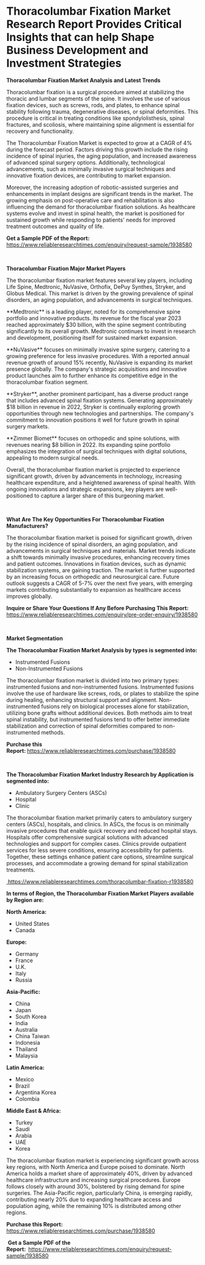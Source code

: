 <p><h1>Thoracolumbar Fixation Market Research Report Provides Critical Insights that can help Shape Business Development and Investment Strategies</h1></p><p><strong>Thoracolumbar Fixation Market Analysis and Latest Trends</strong></p>
<p><p>Thoracolumbar fixation is a surgical procedure aimed at stabilizing the thoracic and lumbar segments of the spine. It involves the use of various fixation devices, such as screws, rods, and plates, to enhance spinal stability following trauma, degenerative diseases, or spinal deformities. This procedure is critical in treating conditions like spondylolisthesis, spinal fractures, and scoliosis, where maintaining spine alignment is essential for recovery and functionality.</p><p>The Thoracolumbar Fixation Market is expected to grow at a CAGR of 4% during the forecast period. Factors driving this growth include the rising incidence of spinal injuries, the aging population, and increased awareness of advanced spinal surgery options. Additionally, technological advancements, such as minimally invasive surgical techniques and innovative fixation devices, are contributing to market expansion. </p><p>Moreover, the increasing adoption of robotic-assisted surgeries and enhancements in implant designs are significant trends in the market. The growing emphasis on post-operative care and rehabilitation is also influencing the demand for thoracolumbar fixation solutions. As healthcare systems evolve and invest in spinal health, the market is positioned for sustained growth while responding to patients' needs for improved treatment outcomes and quality of life.</p></p>
<p><strong>Get a Sample PDF of the Report:&nbsp;</strong> <a href="https://www.reliableresearchtimes.com/enquiry/request-sample/1938580?utm_campaign=3316&utm_medium=2&utm_source=Github&utm_content=ia&utm_term=13042025&utm_id=thoracolumbar-fixation">https://www.reliableresearchtimes.com/enquiry/request-sample/1938580</a></p>
<p>&nbsp;</p>
<p><strong>Thoracolumbar Fixation Major Market Players</strong></p>
<p><p>The thoracolumbar fixation market features several key players, including Life Spine, Medtronic, NuVasive, Orthofix, DePuy Synthes, Stryker, and Globus Medical. This market is driven by the growing prevalence of spinal disorders, an aging population, and advancements in surgical techniques.</p><p>**Medtronic** is a leading player, noted for its comprehensive spine portfolio and innovative products. Its revenue for the fiscal year 2023 reached approximately $30 billion, with the spine segment contributing significantly to its overall growth. Medtronic continues to invest in research and development, positioning itself for sustained market expansion.</p><p>**NuVasive** focuses on minimally invasive spine surgery, catering to a growing preference for less invasive procedures. With a reported annual revenue growth of around 15% recently, NuVasive is expanding its market presence globally. The company's strategic acquisitions and innovative product launches aim to further enhance its competitive edge in the thoracolumbar fixation segment.</p><p>**Stryker**, another prominent participant, has a diverse product range that includes advanced spinal fixation systems. Generating approximately $18 billion in revenue in 2022, Stryker is continually exploring growth opportunities through new technologies and partnerships. The company's commitment to innovation positions it well for future growth in spinal surgery markets.</p><p>**Zimmer Biomet** focuses on orthopedic and spine solutions, with revenues nearing $8 billion in 2022. Its expanding spine portfolio emphasizes the integration of surgical techniques with digital solutions, appealing to modern surgical needs.</p><p>Overall, the thoracolumbar fixation market is projected to experience significant growth, driven by advancements in technology, increasing healthcare expenditure, and a heightened awareness of spinal health. With ongoing innovations and strategic expansions, key players are well-positioned to capture a larger share of this burgeoning market.</p></p>
<p>&nbsp;</p>
<p><strong>What Are The Key Opportunities For Thoracolumbar Fixation Manufacturers?</strong></p>
<p><p>The thoracolumbar fixation market is poised for significant growth, driven by the rising incidence of spinal disorders, an aging population, and advancements in surgical techniques and materials. Market trends indicate a shift towards minimally invasive procedures, enhancing recovery times and patient outcomes. Innovations in fixation devices, such as dynamic stabilization systems, are gaining traction. The market is further supported by an increasing focus on orthopedic and neurosurgical care. Future outlook suggests a CAGR of 5-7% over the next five years, with emerging markets contributing substantially to expansion as healthcare access improves globally.</p></p>
<p><strong>Inquire or Share Your Questions If Any Before Purchasing This Report:</strong> <a href="https://www.reliableresearchtimes.com/enquiry/pre-order-enquiry/1938580?utm_campaign=3316&utm_medium=2&utm_source=Github&utm_content=ia&utm_term=13042025&utm_id=thoracolumbar-fixation">https://www.reliableresearchtimes.com/enquiry/pre-order-enquiry/1938580</a></p>
<p>&nbsp;</p>
<p><strong>Market Segmentation</strong></p>
<p><strong>The Thoracolumbar Fixation Market Analysis by types is segmented into:</strong></p>
<p><ul><li>Instrumented Fusions</li><li>Non-Instrumented Fusions</li></ul></p>
<p><p>The thoracolumbar fixation market is divided into two primary types: instrumented fusions and non-instrumented fusions. Instrumented fusions involve the use of hardware like screws, rods, or plates to stabilize the spine during healing, enhancing structural support and alignment. Non-instrumented fusions rely on biological processes alone for stabilization, utilizing bone grafts without additional devices. Both methods aim to treat spinal instability, but instrumented fusions tend to offer better immediate stabilization and correction of spinal deformities compared to non-instrumented methods.</p></p>
<p><strong>Purchase this Report:&nbsp;</strong><a href="https://www.reliableresearchtimes.com/purchase/1938580?utm_campaign=3316&utm_medium=2&utm_source=Github&utm_content=ia&utm_term=13042025&utm_id=thoracolumbar-fixation">https://www.reliableresearchtimes.com/purchase/1938580</a></p>
<p>&nbsp;</p>
<p><strong>The Thoracolumbar Fixation Market Industry Research by Application is segmented into:</strong></p>
<p><ul><li>Ambulatory Surgery Centers (ASCs)</li><li>Hospital</li><li>Clinic</li></ul></p>
<p><p>The thoracolumbar fixation market primarily caters to ambulatory surgery centers (ASCs), hospitals, and clinics. In ASCs, the focus is on minimally invasive procedures that enable quick recovery and reduced hospital stays. Hospitals offer comprehensive surgical solutions with advanced technologies and support for complex cases. Clinics provide outpatient services for less severe conditions, ensuring accessibility for patients. Together, these settings enhance patient care options, streamline surgical processes, and accommodate a growing demand for spinal stabilization treatments.</p></p>
<p><a href="https://www.reliableresearchtimes.com/thoracolumbar-fixation-r1938580?utm_campaign=3316&utm_medium=2&utm_source=Github&utm_content=ia&utm_term=13042025&utm_id=thoracolumbar-fixation">&nbsp;https://www.reliableresearchtimes.com/thoracolumbar-fixation-r1938580</a></p>
<p><strong>In terms of Region, the Thoracolumbar Fixation Market Players available by Region are:</strong></p>
<p>
    <p> <strong> North America: </strong>
        <ul>
            <li>United States</li>
            <li>Canada</li>
        </ul>
        </p> 
    <p> <strong> Europe: </strong>
        <ul>
            <li>Germany</li>
            <li>France</li>
            <li>U.K.</li>
            <li>Italy</li>
            <li>Russia</li>
        </ul>
        </p> 
    <p> <strong> Asia-Pacific: </strong>
        <ul>
            <li>China</li>
            <li>Japan</li>
            <li>South Korea</li>
            <li>India</li>
            <li>Australia</li>
            <li>China Taiwan</li>
            <li>Indonesia</li>
            <li>Thailand</li>
            <li>Malaysia</li>
        </ul>
        </p> 
    <p> <strong> Latin America: </strong>
        <ul>
            <li>Mexico</li>
            <li>Brazil</li>
            <li>Argentina Korea</li>
            <li>Colombia</li>
        </ul>
        </p> 
    <p> <strong> Middle East & Africa: </strong>
        <ul>
            <li>Turkey</li>
            <li>Saudi</li>
            <li>Arabia</li>
            <li>UAE</li>
            <li>Korea</li>
        </ul>
    </p>
    </p>
<p><p>The thoracolumbar fixation market is experiencing significant growth across key regions, with North America and Europe poised to dominate. North America holds a market share of approximately 40%, driven by advanced healthcare infrastructure and increasing surgical procedures. Europe follows closely with around 30%, bolstered by rising demand for spine surgeries. The Asia-Pacific region, particularly China, is emerging rapidly, contributing nearly 20% due to expanding healthcare access and population aging, while the remaining 10% is distributed among other regions.</p></p>
<p><strong>Purchase this Report: </strong><a href="https://www.reliableresearchtimes.com/purchase/1938580?utm_campaign=3316&utm_medium=2&utm_source=Github&utm_content=ia&utm_term=13042025&utm_id=thoracolumbar-fixation">https://www.reliableresearchtimes.com/purchase/1938580</a></p>
<p>&nbsp;<strong>Get a Sample PDF of the Report:&nbsp;&nbsp;</strong><a href="https://www.reliableresearchtimes.com/enquiry/request-sample/1938580?utm_campaign=3316&utm_medium=2&utm_source=Github&utm_content=ia&utm_term=13042025&utm_id=thoracolumbar-fixation">https://www.reliableresearchtimes.com/enquiry/request-sample/1938580</a></p>
<p><strong></strong></p>
<p><p></p><p></p><p></p></p>